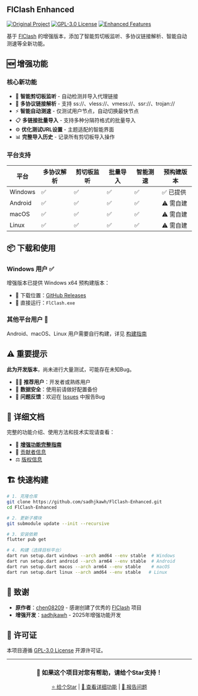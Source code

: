 

## FlClash Enhanced

[![Original Project](https://img.shields.io/badge/Based_on-FlClash_v0.8.84+-blue?style=flat-square&logo=github)](https://github.com/chen08209/FlClash)
[![GPL-3.0 License](https://img.shields.io/badge/License-GPL--3.0-red?style=flat-square)](LICENSE)
[![Enhanced Features](https://img.shields.io/badge/Enhanced-2025-green?style=flat-square)](FEATURES_AND_ENHANCEMENTS.md)

基于 [FlClash](https://github.com/chen08209/FlClash) 的增强版本，添加了智能剪切板监听、多协议链接解析、智能自动测速等全新功能。

## 🆕 增强功能

### 核心新功能
- 🔄 **智能剪切板监听** - 自动检测并导入代理链接
- 🔗 **多协议链接解析** - 支持 ss://、vless://、vmess://、ssr://、trojan://
- ⚡ **智能自动测速** - 仅测试用户节点，自动切换最快节点
- 📋 **多链接批量导入** - 支持多种分隔符格式的批量导入
- ⚙️ **优化测试URL设置** - 主题适配的智能界面
- 📊 **完整导入历史** - 记录所有剪切板导入操作

### 平台支持
| 平台 | 多协议解析 | 剪切板监听 | 批量导入 | 智能测速 | 预构建版本 |
|------|-----------|-----------|---------|----------|------------|
| Windows | ✅ | ✅ | ✅ | ✅ | ✅ 已提供 |
| Android | ✅ | ✅ | ✅ | ✅ | ⚠️ 需自建 |
| macOS | ✅ | ✅ | ✅ | ✅ | ⚠️ 需自建 |
| Linux | ✅ | ✅ | ✅ | ✅ | ⚠️ 需自建 |

## 📦 下载和使用

### Windows 用户 ✅
增强版本已提供 Windows x64 预构建版本：
- 📁 下载位置：[GitHub Releases](https://github.com/sadhjkawh/FlClash-Enhanced/releases)
- 🚀 直接运行：`FlClash.exe`

### 其他平台用户 🔧
Android、macOS、Linux 用户需要自行构建，详见 [构建指南](FEATURES_AND_ENHANCEMENTS.md#构建要求)

## ⚠️ 重要提示

**此为开发版本**，尚未进行大量测试，可能存在未知Bug。
- 🧑‍💻 **推荐用户**：开发者或熟练用户
- 💾 **数据安全**：使用前请做好配置备份
- 🐛 **问题反馈**：欢迎在 [Issues](https://github.com/sadhjkawh/FlClash-Enhanced/issues) 中报告Bug


## 📖 详细文档

完整的功能介绍、使用方法和技术实现请查看：
- 📘 [**增强功能完整指南**](FEATURES_AND_ENHANCEMENTS.md)
- 👥 [贡献者信息](CONTRIBUTORS.md)
- ⚖️ [版权信息](COPYRIGHT)

## 🏗️ 快速构建

```bash
# 1. 克隆仓库
git clone https://github.com/sadhjkawh/FlClash-Enhanced.git
cd FlClash-Enhanced

# 2. 更新子模块
git submodule update --init --recursive

# 3. 安装依赖
flutter pub get

# 4. 构建（选择目标平台）
dart run setup.dart windows --arch amd64 --env stable  # Windows
dart run setup.dart android --arch arm64 --env stable  # Android
dart run setup.dart macos --arch arm64 --env stable    # macOS
dart run setup.dart linux --arch amd64 --env stable   # Linux
```

## 🙏 致谢

- **原作者**：[chen08209](https://github.com/chen08209) - 感谢创建了优秀的 [FlClash](https://github.com/chen08209/FlClash) 项目
- **增强开发**：[sadhjkawh](https://github.com/sadhjkawh) - 2025年增强功能开发

## 📄 许可证

本项目遵循 [GPL-3.0 License](LICENSE) 开源许可证。

---

<div align="center">

### 🌟 如果这个项目对您有帮助，请给个Star支持！

[⭐ 给个Star](https://github.com/sadhjkawh/FlClash-Enhanced/stargazers) | [📝 查看详细功能](FEATURES_AND_ENHANCEMENTS.md) | [🐛 报告问题](https://github.com/sadhjkawh/FlClash-Enhanced/issues)

</div>
